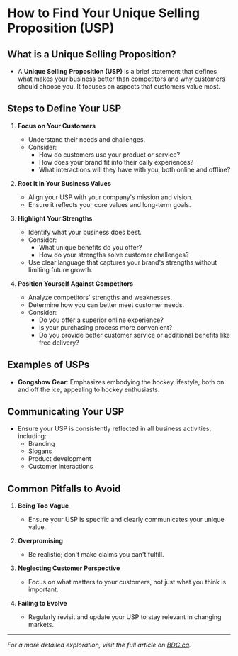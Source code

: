 # How to Find Your Unique Selling Proposition (USP)

## **What is a Unique Selling Proposition?**
- A **Unique Selling Proposition (USP)** is a brief statement that defines what makes your business better than competitors and why customers should choose you. It focuses on aspects that customers value most.

## **Steps to Define Your USP**

1. **Focus on Your Customers**
   - Understand their needs and challenges.
   - Consider:
     - How do customers use your product or service?
     - How does your brand fit into their daily experiences?
     - What interactions will they have with you, both online and offline?

2. **Root It in Your Business Values**
   - Align your USP with your company's mission and vision.
   - Ensure it reflects your core values and long-term goals.

3. **Highlight Your Strengths**
   - Identify what your business does best.
   - Consider:
     - What unique benefits do you offer?
     - How do your strengths solve customer challenges?
   - Use clear language that captures your brand's strengths without limiting future growth.

4. **Position Yourself Against Competitors**
   - Analyze competitors' strengths and weaknesses.
   - Determine how you can better meet customer needs.
   - Consider:
     - Do you offer a superior online experience?
     - Is your purchasing process more convenient?
     - Do you provide better customer service or additional benefits like free delivery?

## **Examples of USPs**

- **Gongshow Gear**: Emphasizes embodying the hockey lifestyle, both on and off the ice, appealing to hockey enthusiasts.

## **Communicating Your USP**

- Ensure your USP is consistently reflected in all business activities, including:
  - Branding
  - Slogans
  - Product development
  - Customer interactions

## **Common Pitfalls to Avoid**

1. **Being Too Vague**
   - Ensure your USP is specific and clearly communicates your unique value.

2. **Overpromising**
   - Be realistic; don't make claims you can't fulfill.

3. **Neglecting Customer Perspective**
   - Focus on what matters to your customers, not just what you think is important.

4. **Failing to Evolve**
   - Regularly revisit and update your USP to stay relevant in changing markets.

---

*For a more detailed exploration, visit the full article on [BDC.ca](https://www.bdc.ca/en/articles-tools/marketing-sales-export/marketing/finding-your-unique-selling-point).*
